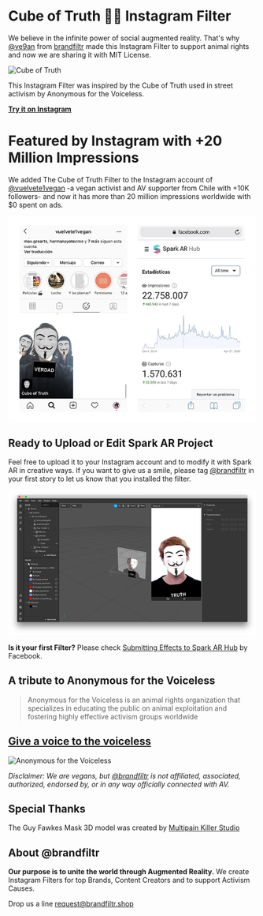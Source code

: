 # Cube of Truth 🙂✨ Instagram Filter

We believe in the infinite power of social augmented reality. That's why [@ve9an](https://instagram.com/ve9an) from [brandfiltr](https://brandfiltr.shop) made this Instagram Filter to support animal rights and now we are sharing it with MIT License. 

![Cube of Truth](https://media.giphy.com/media/j32aNIUPlkSffhG6b3/giphy.gif)

This Instagram Filter was inspired by the Cube of Truth used in street activism by Anonymous for the Voiceless.

[**Try it on Instagram**](https://instagram.com/vuelvete1vegan)


# Featured by Instagram with +20 Million Impressions

We added The Cube of Truth Filter to the Instagram account of [@vuelvete1vegan](https://instagram.com/vuelvete1vegan) -a vegan activist and AV supporter from Chile with +10K followers- and now it has more than 20 million impressions worldwide with $0 spent on ads.

![Cube of Truth Instagram Filter - Statistics](https://raw.githubusercontent.com/brandfiltr/cubeoftruth/master/screenshot.png)

## Ready to Upload or Edit Spark AR Project

Feel free to upload it to your Instagram account and to modify it with Spark AR in creative ways. If you want to give us a smile, please tag [@brandfiltr](https://instagram.com/brandfiltr) in your first story to let us know that you installed the filter.

![Cube of Truth Instagram Filter - Spark AR Project](https://raw.githubusercontent.com/brandfiltr/cubeoftruth/master/screenshot2.png)

**Is it your first Filter?** Please check [Submitting Effects to Spark AR Hub](https://sparkar.facebook.com/ar-studio/learn/documentation/docs/submitting/) by Facebook.

## A tribute to Anonymous for the Voiceless


> Anonymous for the Voiceless is an animal rights organization that
> specializes in educating the public on animal exploitation and
> fostering highly effective activism groups worldwide 

## **[Give a voice to the voiceless](https://www.anonymousforthevoiceless.org)**

![Anonymous for the Voiceless](https://images.squarespace-cdn.com/content/v1/5815cb5b197aea6c5f13a2d0/1580408240162-649TUIDXYK59L5AMSI03/ke17ZwdGBToddI8pDm48kIE9KeZppRT-pWDlNnOT9WJZw-zPPgdn4jUwVcJE1ZvWQUxwkmyExglNqGp0IvTJZamWLI2zvYWH8K3-s_4yszcp2ryTI0HqTOaaUohrI8PIR7mezK1NQV9utcHxeo5oDRmXGDOxw6TzIuv8RmqHgdoKMshLAGzx4R3EDFOm1kBS/Pia+Frische%2C+Hannover2.jpg?format=500w)

*Disclaimer:  We are vegans, but [@brandfiltr](https://instagram.com/brandfiltr) is not affiliated, associated, authorized, endorsed by, or in any way officially connected with AV.*

## Special Thanks

The Guy Fawkes Mask 3D model was created by [Multipain Killer Studio](https://sketchfab.com/3d-models/guy-fawkes-mask-v1-free-ffdc746cabc647259fc494c151dc3d8f) 


## About @brandfiltr

**Our purpose is to unite the world through Augmented Reality.** We create Instagram Filters for top Brands, Content Creators and to support Activism Causes.

Drop us a line request@brandfiltr.shop

```

